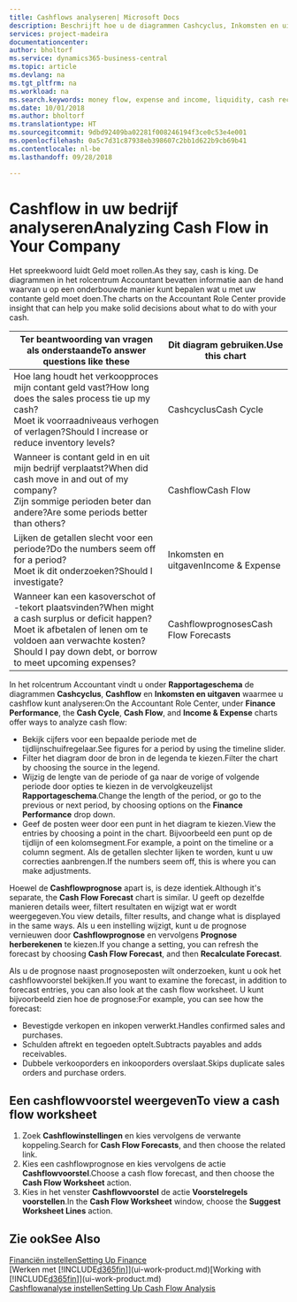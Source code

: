 ```yaml
---
title: Cashflows analyseren| Microsoft Docs
description: Beschrijft hoe u de diagrammen Cashcyclus, Inkomsten en uitgaven, Cashflow, en Cashflowprognose gebruikt om verleden en toekomstige stroom van geld in en uit uw bedrijf te analyseren.
services: project-madeira
documentationcenter: 
author: bholtorf
ms.service: dynamics365-business-central
ms.topic: article
ms.devlang: na
ms.tgt_pltfrm: na
ms.workload: na
ms.search.keywords: money flow, expense and income, liquidity, cash receipts minus cash payments, Cartera
ms.date: 10/01/2018
ms.author: bholtorf
ms.translationtype: HT
ms.sourcegitcommit: 9dbd92409ba02281f008246194f3ce0c53e4e001
ms.openlocfilehash: 0a5c7d31c87938eb398607c2bb1d622b9cb69b41
ms.contentlocale: nl-be
ms.lasthandoff: 09/28/2018

---
```

# <a name="analyzing-cash-flow-in-your-company"></a><span data-ttu-id="9a5e7-103">Cashflow in uw bedrijf analyseren</span><span class="sxs-lookup"><span data-stu-id="9a5e7-103">Analyzing Cash Flow in Your Company</span></span>
<span data-ttu-id="9a5e7-104">Het spreekwoord luidt Geld moet rollen.</span><span class="sxs-lookup"><span data-stu-id="9a5e7-104">As they say, cash is king.</span></span> <span data-ttu-id="9a5e7-105">De diagrammen in het rolcentrum Accountant bevatten informatie aan de hand waarvan u op een onderbouwde manier kunt bepalen wat u met uw contante geld moet doen.</span><span class="sxs-lookup"><span data-stu-id="9a5e7-105">The charts on the Accountant Role Center provide insight that can help you make solid decisions about what to do with your cash.</span></span>  

| <span data-ttu-id="9a5e7-106">Ter beantwoording van vragen als onderstaande</span><span class="sxs-lookup"><span data-stu-id="9a5e7-106">To answer questions like these</span></span> | <span data-ttu-id="9a5e7-107">Dit diagram gebruiken.</span><span class="sxs-lookup"><span data-stu-id="9a5e7-107">Use this chart</span></span> |
| --- | --- |
| <span data-ttu-id="9a5e7-108">Hoe lang houdt het verkoopproces mijn contant geld vast?</span><span class="sxs-lookup"><span data-stu-id="9a5e7-108">How long does the sales process tie up my cash?</span></span></br> <span data-ttu-id="9a5e7-109">Moet ik voorraadniveaus verhogen of verlagen?</span><span class="sxs-lookup"><span data-stu-id="9a5e7-109">Should I increase or reduce inventory levels?</span></span> |<span data-ttu-id="9a5e7-110">Cashcyclus</span><span class="sxs-lookup"><span data-stu-id="9a5e7-110">Cash Cycle</span></span> |
| <span data-ttu-id="9a5e7-111">Wanneer is contant geld in en uit mijn bedrijf verplaatst?</span><span class="sxs-lookup"><span data-stu-id="9a5e7-111">When did cash move in and out of my company?</span></span></br> <span data-ttu-id="9a5e7-112">Zijn sommige perioden beter dan andere?</span><span class="sxs-lookup"><span data-stu-id="9a5e7-112">Are some periods better than others?</span></span> |<span data-ttu-id="9a5e7-113">Cashflow</span><span class="sxs-lookup"><span data-stu-id="9a5e7-113">Cash Flow</span></span> |
| <span data-ttu-id="9a5e7-114">Lijken de getallen slecht voor een periode?</span><span class="sxs-lookup"><span data-stu-id="9a5e7-114">Do the numbers seem off for a period?</span></span></br> <span data-ttu-id="9a5e7-115">Moet ik dit onderzoeken?</span><span class="sxs-lookup"><span data-stu-id="9a5e7-115">Should I investigate?</span></span> |<span data-ttu-id="9a5e7-116">Inkomsten en uitgaven</span><span class="sxs-lookup"><span data-stu-id="9a5e7-116">Income & Expense</span></span> |
| <span data-ttu-id="9a5e7-117">Wanneer kan een kasoverschot of -tekort plaatsvinden?</span><span class="sxs-lookup"><span data-stu-id="9a5e7-117">When might a cash surplus or deficit happen?</span></span></br> <span data-ttu-id="9a5e7-118">Moet ik afbetalen of lenen om te voldoen aan verwachte kosten?</span><span class="sxs-lookup"><span data-stu-id="9a5e7-118">Should I pay down debt, or borrow to meet upcoming expenses?</span></span> |<span data-ttu-id="9a5e7-119">Cashflowprognoses</span><span class="sxs-lookup"><span data-stu-id="9a5e7-119">Cash Flow Forecasts</span></span> |

<span data-ttu-id="9a5e7-120">In het rolcentrum Accountant vindt u onder **Rapportageschema** de diagrammen **Cashcyclus**, **Cashflow** en **Inkomsten en uitgaven** waarmee u cashflow kunt analyseren:</span><span class="sxs-lookup"><span data-stu-id="9a5e7-120">On the Accountant Role Center, under **Finance Performance**, the **Cash Cycle**, **Cash Flow**, and **Income & Expense** charts offer ways to analyze cash flow:</span></span>  

* <span data-ttu-id="9a5e7-121">Bekijk cijfers voor een bepaalde periode met de tijdlijnschuifregelaar.</span><span class="sxs-lookup"><span data-stu-id="9a5e7-121">See figures for a period by using the timeline slider.</span></span>  
* <span data-ttu-id="9a5e7-122">Filter het diagram door de bron in de legenda te kiezen.</span><span class="sxs-lookup"><span data-stu-id="9a5e7-122">Filter the chart by choosing the source in the legend.</span></span>  
* <span data-ttu-id="9a5e7-123">Wijzig de lengte van de periode of ga naar de vorige of volgende periode door opties te kiezen in de vervolgkeuzelijst **Rapportageschema**.</span><span class="sxs-lookup"><span data-stu-id="9a5e7-123">Change the length of the period, or go to the previous or next period, by choosing options on the **Finance Performance** drop down.</span></span>  
* <span data-ttu-id="9a5e7-124">Geef de posten weer door een punt in het diagram te kiezen.</span><span class="sxs-lookup"><span data-stu-id="9a5e7-124">View the entries by choosing a point in the chart.</span></span> <span data-ttu-id="9a5e7-125">Bijvoorbeeld een punt op de tijdlijn of een kolomsegment.</span><span class="sxs-lookup"><span data-stu-id="9a5e7-125">For example, a point on the timeline or a column segment.</span></span> <span data-ttu-id="9a5e7-126">Als de getallen slechter lijken te worden, kunt u uw correcties aanbrengen.</span><span class="sxs-lookup"><span data-stu-id="9a5e7-126">If the numbers seem off, this is where you can make adjustments.</span></span>  

<span data-ttu-id="9a5e7-127">Hoewel de **Cashflowprognose** apart is, is deze identiek.</span><span class="sxs-lookup"><span data-stu-id="9a5e7-127">Although it's separate, the **Cash Flow Forecast** chart is similar.</span></span> <span data-ttu-id="9a5e7-128">U geeft op dezelfde manieren details weer, filtert resultaten en wijzigt wat er wordt weergegeven.</span><span class="sxs-lookup"><span data-stu-id="9a5e7-128">You view details, filter results, and change what is displayed in the same ways.</span></span> <span data-ttu-id="9a5e7-129">Als u een instelling wijzigt, kunt u de prognose vernieuwen door **Cashflowprognose** en vervolgens **Prognose herberekenen** te kiezen.</span><span class="sxs-lookup"><span data-stu-id="9a5e7-129">If you change a setting, you can refresh the forecast by choosing **Cash Flow Forecast**, and then **Recalculate Forecast**.</span></span>

<span data-ttu-id="9a5e7-130">Als u de prognose naast prognoseposten wilt onderzoeken, kunt u ook het cashflowvoorstel bekijken.</span><span class="sxs-lookup"><span data-stu-id="9a5e7-130">If you want to examine the forecast, in addition to forecast entries, you can also look at the cash flow worksheet.</span></span> <span data-ttu-id="9a5e7-131">U kunt bijvoorbeeld zien hoe de prognose:</span><span class="sxs-lookup"><span data-stu-id="9a5e7-131">For example, you can see how the forecast:</span></span>

* <span data-ttu-id="9a5e7-132">Bevestigde verkopen en inkopen verwerkt.</span><span class="sxs-lookup"><span data-stu-id="9a5e7-132">Handles confirmed sales and purchases.</span></span>  
* <span data-ttu-id="9a5e7-133">Schulden aftrekt en tegoeden optelt.</span><span class="sxs-lookup"><span data-stu-id="9a5e7-133">Subtracts payables and adds receivables.</span></span>  
* <span data-ttu-id="9a5e7-134">Dubbele verkooporders en inkooporders overslaat.</span><span class="sxs-lookup"><span data-stu-id="9a5e7-134">Skips duplicate sales orders and purchase orders.</span></span>  

## <a name="to-view-a-cash-flow-worksheet"></a><span data-ttu-id="9a5e7-135">Een cashflowvoorstel weergeven</span><span class="sxs-lookup"><span data-stu-id="9a5e7-135">To view a cash flow worksheet</span></span>
1. <span data-ttu-id="9a5e7-136">Zoek **Cashflowinstellingen** en kies vervolgens de verwante koppeling.</span><span class="sxs-lookup"><span data-stu-id="9a5e7-136">Search for **Cash Flow Forecasts**, and then choose the related link.</span></span>  
2. <span data-ttu-id="9a5e7-137">Kies een cashflowprognose en kies vervolgens de actie **Cashflowvoorstel**.</span><span class="sxs-lookup"><span data-stu-id="9a5e7-137">Choose a cash flow forecast, and then choose the **Cash Flow Worksheet** action.</span></span>  
3. <span data-ttu-id="9a5e7-138">Kies in het venster **Cashflowvoorstel** de actie **Voorstelregels voorstellen**.</span><span class="sxs-lookup"><span data-stu-id="9a5e7-138">In the **Cash Flow Worksheet** window, choose the **Suggest Worksheet Lines** action.</span></span>  

## <a name="see-also"></a><span data-ttu-id="9a5e7-139">Zie ook</span><span class="sxs-lookup"><span data-stu-id="9a5e7-139">See Also</span></span>
[<span data-ttu-id="9a5e7-140">Financiën instellen</span><span class="sxs-lookup"><span data-stu-id="9a5e7-140">Setting Up Finance</span></span>](finance-setup-finance.md)  
<span data-ttu-id="9a5e7-141">[Werken met [!INCLUDE[d365fin](includes/d365fin_md.md)]](ui-work-product.md)</span><span class="sxs-lookup"><span data-stu-id="9a5e7-141">[Working with [!INCLUDE[d365fin](includes/d365fin_md.md)]](ui-work-product.md)</span></span>  
[<span data-ttu-id="9a5e7-142">Cashflowanalyse instellen</span><span class="sxs-lookup"><span data-stu-id="9a5e7-142">Setting Up Cash Flow Analysis</span></span>](finance-setup-cash-flow-analyses.md)  

